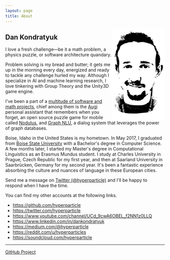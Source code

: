 ```yaml
---
layout: page
title: About
---
```


<img src="/public/img/dan-stencil-portrait.png" style="max-height:18rem;float:right;" alt="Dan's Portrait">

## Dan Kondratyuk

<p class="message">
  I love a fresh challenge—be it a math problem, a physics puzzle, or software architecture quandary.
</p>

Problem solving is my bread and butter; it gets me up in the morning every day, energized and ready to tackle any challenge hurled my way. Although I specialize in AI and machine learning research, I love tinkering with Group Theory and the Unity3D game engine.

I've been a part of a [multitude of software and math projects](/projects/), chief among them is the [Augi](https://helloaugi.com/) personal assistant that remembers when you forget, an open source puzzle game for mobile called [Nodulus](/nodulus/), and [Graph NLU](https://github.com/Hyperparticle/graph-nlu), a dialog system that leverages the power of graph databases.

Boise, Idaho in the United States is my hometown. In May 2017, I graduated from [Boise State University](https://www.boisestate.edu/) with a Bachelor's degree in Computer Science. A few months later, I started my Master's degree in Computational Linguistics as an Erasmus Mundus student. I study at Charles University in Prague, Czech Republic for my first year, and then at Saarland University in Saarbrücken, Germany  for my second year. It's been a fantastic experience absorbing the culture and nuances of language in these European cities.

Send me a message on [Twitter (@hyperparticle)](https://twitter.com/hyperparticle) and I'll be happy to respond when I have the time.

You can find my other accounts at the following links.

- <https://github.com/hyperparticle>
- <https://twitter.com/hyperparticle>
- <https://www.youtube.com/channel/UCd_9cwA6OBEL_f2NN1z0LLQ>
- <https://www.linkedin.com/in/dankondratyuk>
- <https://medium.com/@hyperparticle>
- <https://reddit.com/u/hyperparticles>
- <https://soundcloud.com/hyperparticle>

---
[GitHub Project](https://github.com/hyperparticle/hyperparticle.github.io)
